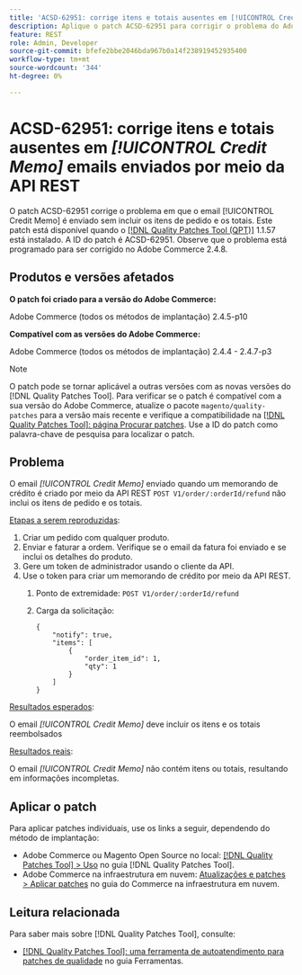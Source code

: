 ```yaml
---
title: 'ACSD-62951: corrige itens e totais ausentes em [!UICONTROL Credit Memo] emails enviados por meio da API REST'
description: Aplique o patch ACSD-62951 para corrigir o problema do Adobe Commerce para o qual o email [!UICONTROL Credit Memo] é enviado sem incluir os itens do pedido e os totais.
feature: REST
role: Admin, Developer
source-git-commit: bfefe2bbe2046bda967b0a14f238919452935400
workflow-type: tm+mt
source-wordcount: '344'
ht-degree: 0%

---
```


# ACSD-62951: corrige itens e totais ausentes em *[!UICONTROL Credit Memo]* emails enviados por meio da API REST

O patch ACSD-62951 corrige o problema em que o email [!UICONTROL Credit Memo] é enviado sem incluir os itens de pedido e os totais. Este patch está disponível quando o [[!DNL Quality Patches Tool (QPT)]](/help/tools/quality-patches-tool/quality-patches-tool-to-self-serve-quality-patches.md) 1.1.57 está instalado. A ID do patch é ACSD-62951. Observe que o problema está programado para ser corrigido no Adobe Commerce 2.4.8.

## Produtos e versões afetados

**O patch foi criado para a versão do Adobe Commerce:**

Adobe Commerce (todos os métodos de implantação) 2.4.5-p10

**Compatível com as versões do Adobe Commerce:**

Adobe Commerce (todos os métodos de implantação) 2.4.4 - 2.4.7-p3

>[!NOTE]
>
>O patch pode se tornar aplicável a outras versões com as novas versões do [!DNL Quality Patches Tool]. Para verificar se o patch é compatível com a sua versão do Adobe Commerce, atualize o pacote `magento/quality-patches` para a versão mais recente e verifique a compatibilidade na [[!DNL Quality Patches Tool]: página Procurar patches](https://experienceleague.adobe.com/tools/commerce-quality-patches/index.html?lang=pt-BR). Use a ID do patch como palavra-chave de pesquisa para localizar o patch.

## Problema

O email *[!UICONTROL Credit Memo]* enviado quando um memorando de crédito é criado por meio da API REST `POST V1/order/:orderId/refund` não inclui os itens de pedido e os totais.

<u>Etapas a serem reproduzidas</u>:

1. Criar um pedido com qualquer produto.
1. Enviar e faturar a ordem. Verifique se o email da fatura foi enviado e se inclui os detalhes do produto.
1. Gere um token de administrador usando o cliente da API.
1. Use o token para criar um memorando de crédito por meio da API REST.
   1. Ponto de extremidade: `POST V1/order/:orderId/refund`
   1. Carga da solicitação:

      ```
      {  
          "notify": true,  
          "items": [  
              {  
                  "order_item_id": 1,  
                  "qty": 1  
              }  
          ]  
      }  
      ```

<u>Resultados esperados</u>:

O email *[!UICONTROL Credit Memo]* deve incluir os itens e os totais reembolsados

<u>Resultados reais</u>:

O email *[!UICONTROL Credit Memo]* não contém itens ou totais, resultando em informações incompletas.

## Aplicar o patch

Para aplicar patches individuais, use os links a seguir, dependendo do método de implantação:

* Adobe Commerce ou Magento Open Source no local: [[!DNL Quality Patches Tool] > Uso](/help/tools/quality-patches-tool/usage.md) no guia [!DNL Quality Patches Tool].
* Adobe Commerce na infraestrutura em nuvem: [Atualizações e patches > Aplicar patches](https://experienceleague.adobe.com/docs/commerce-cloud-service/user-guide/develop/upgrade/apply-patches.html?lang=pt-BR) no guia do Commerce na infraestrutura em nuvem.


## Leitura relacionada

Para saber mais sobre [!DNL Quality Patches Tool], consulte:

* [[!DNL Quality Patches Tool]: uma ferramenta de autoatendimento para patches de qualidade](/help/tools/quality-patches-tool/quality-patches-tool-to-self-serve-quality-patches.md) no guia Ferramentas.
